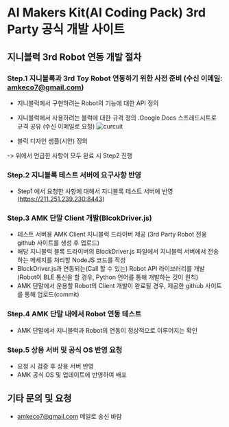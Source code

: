 # AI Makers Kit(AI Coding Pack) 3rd Party 공식 개발 사이트

## 지니블럭 3rd Robot 연동 개발 절차
### Step.1 지니블록과 3rd Toy Robot 연동하기 위한 사전 준비 (수신 이메일: amkeco7@gmail.com)
- 지니블럭에서 구현하려는 Robot의 기능에 대한 API 정의
- 지니블럭에서 사용하려는 블럭에 대한 규격 정의
  .Google Docs 스프레드시트로 규격 공유 (수신 이메일로 요청)
  ![curcuit](https://github.com/amk-eco/official/blob/master/img/robot_api.png)

- 블럭 디자인 샘플(시안) 정의

-> 위에서 언급한 사항이 모두 완료 시 Step2 진행

### Step.2 지니블록 테스트 서버에 요구사항 반영
- Step1 에서 요청한 사항에 대해서 지니블록 테스트 서버에 반영 (https://211.251.239.230:8443)

### Step.3 AMK 단말 Client 개발(BlcokDriver.js)
- 테스트 서버용 AMK Client 지니블럭 드라이버 제공 (3rd Party Robot 전용 github 사이트를 생성 후 업로드)
- 해당 지니블럭 블록 드라이버의 BlockDriver.js 파일에서 지니블럭 서버에서 전송하는 메세지를 처리할 NodeJS 코드를 작성
- BlockDriver.js과 연동되는(Call 할 수 있는) Robot API 라이브러리를 개발 (Robot이 BLE 통신을 할 경우, Python 언어를 통해 개발하는 것이 원칙)
- AMK 단말에서 운용할 Robot의 Client 개발이 완료될 경우, 제공한 github 사이트를 통해 업로드(commit)

### Step.4 AMK 단말 내에서 Robot 연동 테스트
- AMK 단말에서 지니블럭과 Robot의 연동이 정상적으로 이루어지는 확인

### Step.5 상용 서버 및 공식 OS 반영 요청
- 요청 시 검증 후 상용 서버 반영
- AMK 공식 OS 및 업데이트에 반영하여 배포 

## 기타 문의 및 요청
- amkeco7@gmail.com 메일로 송신 바람
